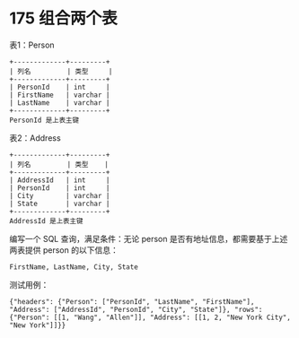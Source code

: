 # 175 组合两个表

表1：Person

```
+-------------+---------+
| 列名         | 类型     |
+-------------+---------+
| PersonId    | int     |
| FirstName   | varchar |
| LastName    | varchar |
+-------------+---------+
PersonId 是上表主键
```

表2：Address

```
+-------------+---------+
| 列名         | 类型    |
+-------------+---------+
| AddressId   | int     |
| PersonId    | int     |
| City        | varchar |
| State       | varchar |
+-------------+---------+
AddressId 是上表主键
```

编写一个 SQL 查询，满足条件：无论 person 是否有地址信息，都需要基于上述两表提供 person 的以下信息：

```
FirstName, LastName, City, State
```

测试用例：

```
{"headers": {"Person": ["PersonId", "LastName", "FirstName"], "Address": ["AddressId", "PersonId", "City", "State"]}, "rows": {"Person": [[1, "Wang", "Allen"]], "Address": [[1, 2, "New York City", "New York"]]}}
```


